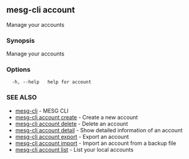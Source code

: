 ## mesg-cli account

Manage your accounts

### Synopsis

Manage your accounts

### Options

```
  -h, --help   help for account
```

### SEE ALSO

* [mesg-cli](mesg-cli.md)	 - MESG CLI
* [mesg-cli account create](mesg-cli_account_create.md)	 - Create a new account
* [mesg-cli account delete](mesg-cli_account_delete.md)	 - Delete an account
* [mesg-cli account detail](mesg-cli_account_detail.md)	 - Show detailed information of an account
* [mesg-cli account export](mesg-cli_account_export.md)	 - Export an account
* [mesg-cli account import](mesg-cli_account_import.md)	 - Import an account from a backup file
* [mesg-cli account list](mesg-cli_account_list.md)	 - List your local accounts

